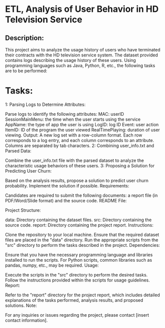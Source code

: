 # ETL, Analysis of User Behavior in HD Television Service

## Description:
This project aims to analyze the usage history of users who have terminated their contracts with the HD television service system. The dataset provided contains logs describing the usage history of these users. Using programming languages such as Java, Python, R, etc., the following tasks are to be performed:

# Tasks:
1: Parsing Logs to Determine Attributes:

Parse logs to identify the following attributes:
MAC: userID
SessionMainMenu: the time when the user starts using the service
AppName: the type of app the user is using
LogID: log ID
Event: user action
ItemID: ID of the program the user viewed
RealTimePlaying: duration of user viewing.
Output: A new log set with a row-column format. Each row corresponds to a log entry, and each column corresponds to an attribute. Columns are separated by tab characters.
2: Combining user_info.txt and Parsed Data:

Combine the user_info.txt file with the parsed dataset to analyze the characteristic usage behaviors of these users.
3: Proposing a Solution for Predicting User Churn:

Based on the analysis results, propose a solution to predict user churn probability. Implement the solution if possible.
Requirements:

Candidates are required to submit the following documents: a report file (in PDF/Word/Slide format) and the source code.
README File:

Project Structure:

data: Directory containing the dataset files.
src: Directory containing the source code.
report: Directory containing the project report.
Instructions:

Clone the repository to your local machine.
Ensure that the required dataset files are placed in the "data" directory.
Run the appropriate scripts from the "src" directory to perform the tasks described in the project.
Dependencies:

Ensure that you have the necessary programming language and libraries installed to run the scripts. For Python scripts, common libraries such as pandas, numpy, etc., may be required.
Usage:

Execute the scripts in the "src" directory to perform the desired tasks. Follow the instructions provided within the scripts for usage guidelines.
Report:

Refer to the "report" directory for the project report, which includes detailed explanations of the tasks performed, analysis results, and proposed solutions.
Note:

For any inquiries or issues regarding the project, please contact [insert contact information].
